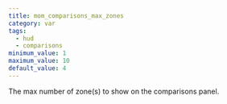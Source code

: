 ```yaml
---
title: mom_comparisons_max_zones
category: var
tags:
  - hud
  - comparisons
minimum_value: 1
maximum_value: 10
default_value: 4
---
```


The max number of zone(s) to show on the comparisons panel.